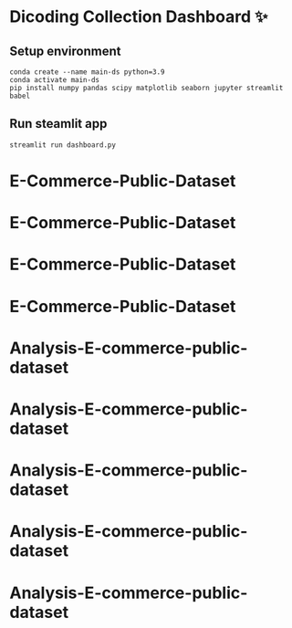 # Dicoding Collection Dashboard ✨

## Setup environment
```
conda create --name main-ds python=3.9
conda activate main-ds
pip install numpy pandas scipy matplotlib seaborn jupyter streamlit babel
```

## Run steamlit app
```
streamlit run dashboard.py
```

# E-Commerce-Public-Dataset
# E-Commerce-Public-Dataset
# E-Commerce-Public-Dataset
# E-Commerce-Public-Dataset
# Analysis-E-commerce-public-dataset
# Analysis-E-commerce-public-dataset
# Analysis-E-commerce-public-dataset
# Analysis-E-commerce-public-dataset
# Analysis-E-commerce-public-dataset
